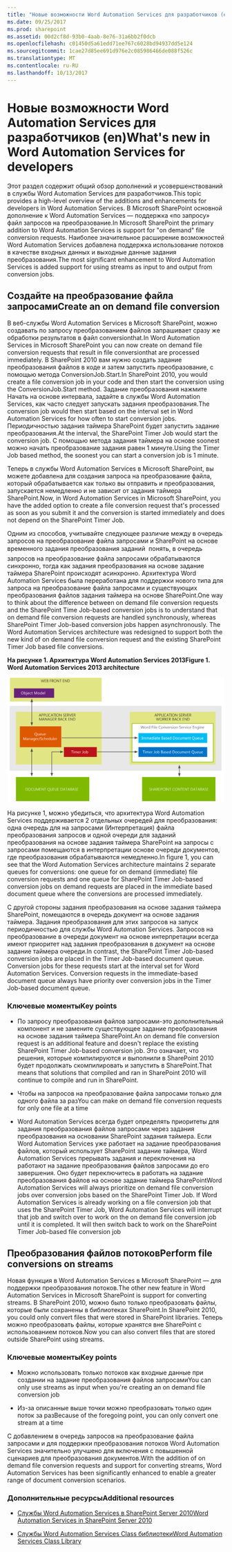 ```yaml
---
title: "Новые возможности Word Automation Services для разработчиков (en)"
ms.date: 09/25/2017
ms.prod: sharepoint
ms.assetid: 00d2cf8d-93b0-4aab-8e76-31a6bb2f0dcb
ms.openlocfilehash: c01450d5a61edd71ee767c6028bd94937dd5e124
ms.sourcegitcommit: 1cae27d85ee691d976e2c085986466de088f526c
ms.translationtype: MT
ms.contentlocale: ru-RU
ms.lasthandoff: 10/13/2017
---
```

# <a name="whats-new-in-word-automation-services-for-developers"></a><span data-ttu-id="68ca9-102">Новые возможности Word Automation Services для разработчиков (en)</span><span class="sxs-lookup"><span data-stu-id="68ca9-102">What's new in Word Automation Services for developers</span></span>
<span data-ttu-id="68ca9-103">Этот раздел содержит общий обзор дополнений и усовершенствований в службы Word Automation Services для разработчиков.</span><span class="sxs-lookup"><span data-stu-id="68ca9-103">This topic provides a high-level overview of the additions and enhancements for developers in Word Automation Services.</span></span> <span data-ttu-id="68ca9-104">В Microsoft SharePoint основной дополнение к Word Automation Services — поддержка «по запросу» файл запросов на преобразование.</span><span class="sxs-lookup"><span data-stu-id="68ca9-104">In Microsoft SharePoint the primary addition to Word Automation Services is support for "on demand" file conversion requests.</span></span> <span data-ttu-id="68ca9-105">Наиболее значительное расширение возможностей Word Automation Services добавлена поддержка использование потоков в качестве входных данных и выходные данные задания преобразования.</span><span class="sxs-lookup"><span data-stu-id="68ca9-105">The most significant enhancement to Word Automation Services is added support for using streams as input to and output from conversion jobs.</span></span>
## <a name="create-an-on-demand-file-conversion"></a><span data-ttu-id="68ca9-106">Создайте на преобразование файла запросами</span><span class="sxs-lookup"><span data-stu-id="68ca9-106">Create an on demand file conversion</span></span>
<span data-ttu-id="68ca9-107"><a name="was15CreateOnDemandConversion"> </a></span><span class="sxs-lookup"><span data-stu-id="68ca9-107"><a name="was15CreateOnDemandConversion"> </a></span></span>

<span data-ttu-id="68ca9-108">В веб-службы Word Automation Services в Microsoft SharePoint, можно создавать по запросу преобразованием файлов запрашивает сразу же обработки результатов в файл conversionthat.</span><span class="sxs-lookup"><span data-stu-id="68ca9-108">In Word Automation Services in Microsoft SharePoint you can now create on demand file conversion requests that result in file conversionthat are processed immediately.</span></span> <span data-ttu-id="68ca9-109">В SharePoint 2010 вам нужно создать задание преобразования файлов в коде и затем запустить преобразование, с помощью метода ConversionJob.Start.</span><span class="sxs-lookup"><span data-stu-id="68ca9-109">In SharePoint 2010, you would create a file conversion job in your code and then start the conversion using the ConversionJob.Start method.</span></span> <span data-ttu-id="68ca9-110">Задание преобразования нажмите Начать на основе интервала, задайте в службы Word Automation Services, как часто следует запускать задания преобразования.</span><span class="sxs-lookup"><span data-stu-id="68ca9-110">The conversion job would then start based on the interval set in Word Automation Services for how often to start conversion jobs.</span></span> <span data-ttu-id="68ca9-111">Периодичностью задания таймера SharePoint будет запустить задание преобразования.</span><span class="sxs-lookup"><span data-stu-id="68ca9-111">At the interval, the SharePoint Timer Job would start the conversion job.</span></span> <span data-ttu-id="68ca9-112">С помощью метода задания таймера на основе soonest можно начать преобразование задания равен 1 минуте.</span><span class="sxs-lookup"><span data-stu-id="68ca9-112">Using the Timer Job based method, the soonest you can start a conversion job is 1 minute.</span></span> 
  
    
    
<span data-ttu-id="68ca9-113">Теперь в службы Word Automation Services в Microsoft SharePoint, вы можете добавлена для создания запроса на преобразование файла, который обрабатывается как только вы отправить и преобразования, запускается немедленно и не зависит от задания таймера SharePoint.</span><span class="sxs-lookup"><span data-stu-id="68ca9-113">Now, in Word Automation Services in Microsoft SharePoint, you have the added option to create a file conversion request that's processed as soon as you submit it and the conversion is started immediately and does not depend on the SharePoint Timer Job.</span></span> 
  
    
    
<span data-ttu-id="68ca9-p103">Одним из способов, учитывайте следующее различие между в очередь запросов на преобразование файла запросами и SharePoint на основе временного задания преобразования заданий  понять, в очередь запросов на преобразование файла запросами обрабатываются синхронно, тогда как задания преобразования на основе задание таймера SharePoint происходят асинхронно. Архитектура Word Automation Services была переработана для поддержки нового типа для запроса на преобразование файла запросами и существующих преобразования файлов задания таймера на основе SharePoint.</span><span class="sxs-lookup"><span data-stu-id="68ca9-p103">One way to think about the difference between on demand file conversion requests and the SharePoint Time Job-based conversion jobs is to understand that on demand file conversion requests are handled synchronously, whereas SharePoint Timer Job-based conversion jobs happen asynchronously. The Word Automation Services architecture was redesigned to support both the new kind of on demand file conversion request and the existing SharePoint Timer Job based file conversions.</span></span>
  
    
    

<span data-ttu-id="68ca9-116">**На рисунке 1. Архитектура Word Automation Services 2013**</span><span class="sxs-lookup"><span data-stu-id="68ca9-116">**Figure 1. Word Automation Services 2013 architecture**</span></span>

  
    
    

  
    
    
![Архитектура Word Automation Services 2013](../images/SPS15CON_WAS_Architecture.png)
  
    
    
<span data-ttu-id="68ca9-118">На рисунке 1, можно убедиться, что архитектура Word Automation Services поддерживается 2 отдельных очередей для преобразования: одна очередь для на запросами (Интерпретация) файла преобразования запросов и одной очереди для заданий преобразования на основе задания таймера SharePoint на запросы с запросами помещаются в интерпретации основе очереди документов, где преобразования обрабатываются немедленно.</span><span class="sxs-lookup"><span data-stu-id="68ca9-118">In figure 1, you can see that the Word Automation Services architecture maintains 2 separate queues for conversions: one queue for on demand (immediate) file conversion requests and one queue for SharePoint Timer Job-based conversion jobs on demand requests are placed in the immediate based document queue where the conversions are processed immediately.</span></span>
  
    
    
<span data-ttu-id="68ca9-p104">С другой стороны задания преобразования на основе задания таймера SharePoint, помещаются в очередь документ на основе задания таймера. Задания преобразования для этих запросов на запуск периодичностью для службы Word Automation Services. Запросов на преобразование в очереди документ на основе интерпретации всегда имеют приоритет над задания преобразования в документ на основе задание таймера очереди.</span><span class="sxs-lookup"><span data-stu-id="68ca9-p104">In contrast, the SharePoint Timer Job-based conversion jobs are placed in the Timer Job-based document queue. Conversion jobs for these requests start at the interval set for Word Automation Services. Conversion requests in the immediate-based document queue always have priority over conversion jobs in the Timer Job-based document queue.</span></span>
  
    
    

### <a name="key-points"></a><span data-ttu-id="68ca9-122">Ключевые моменты</span><span class="sxs-lookup"><span data-stu-id="68ca9-122">Key points</span></span>


- <span data-ttu-id="68ca9-123">По запросу преобразования файлов запросами-это дополнительный компонент и не замените существующее задание преобразования на основе задания таймера SharePoint.</span><span class="sxs-lookup"><span data-stu-id="68ca9-123">An on demand file conversion request is an additional feature and doesn't replace the existing SharePoint Timer Job-based conversion job.</span></span> <span data-ttu-id="68ca9-124">Это означает, что решения, которые компилируются и выполнили в SharePoint 2010 будет продолжать скомпилировать и запустить в SharePoint.</span><span class="sxs-lookup"><span data-stu-id="68ca9-124">That means that solutions that compiled and ran in SharePoint 2010 will continue to compile and run in SharePoint.</span></span>
    
  
- <span data-ttu-id="68ca9-125">Чтобы на запросов на преобразование файла запросами только для одного файла за раз</span><span class="sxs-lookup"><span data-stu-id="68ca9-125">You can make on demand file conversion requests for only one file at a time</span></span>
    
  
- <span data-ttu-id="68ca9-p106">Word Automation Services всегда будет определять приоритеты для задания преобразования файлов запросами через задания преобразования на основании SharePoint задания таймера. Если Word Automation Services уже работает на задание преобразования файлов, который использует SharePoint задание таймера, Word Automation Services прерывать задания и переключения на работают на задание преобразования файлов запросами до его завершения. Оно будет переключитесь в работать на задание преобразования файлов на основе задание таймера SharePoint</span><span class="sxs-lookup"><span data-stu-id="68ca9-p106">Word Automation Services will always prioritize on demand file conversion jobs over conversion jobs based on the SharePoint Timer Job. If Word Automation Services is already working on a file conversion job that uses the SharePoint Timer Job, Word Automation Services will interrupt that job and switch over to work on the on demand file conversion job until it is completed. It will then switch back to work on the SharePoint Timer Job-based file conversion job</span></span>
    
  

## <a name="perform-file-conversions-on-streams"></a><span data-ttu-id="68ca9-129">Преобразования файлов потоков</span><span class="sxs-lookup"><span data-stu-id="68ca9-129">Perform file conversions on streams</span></span>
<span data-ttu-id="68ca9-130"><a name="was15PerformStreamConversion"> </a></span><span class="sxs-lookup"><span data-stu-id="68ca9-130"><a name="was15PerformStreamConversion"> </a></span></span>

<span data-ttu-id="68ca9-131">Новая функция в Word Automation Services в Microsoft SharePoint — для поддержки преобразования потоков.</span><span class="sxs-lookup"><span data-stu-id="68ca9-131">The other new feature in Word Automation Services in Microsoft SharePoint is support for converting streams.</span></span> <span data-ttu-id="68ca9-132">В SharePoint 2010, можно было только преобразовать файлы, которые были сохранены в библиотеках SharePoint.</span><span class="sxs-lookup"><span data-stu-id="68ca9-132">In SharePoint 2010, you could only convert files that were stored in SharePoint libraries.</span></span> <span data-ttu-id="68ca9-133">Теперь можно преобразовать файлы, которые хранятся вне SharePoint с использованием потоков.</span><span class="sxs-lookup"><span data-stu-id="68ca9-133">Now you can also convert files that are stored outside SharePoint using streams.</span></span>
  
    
    

### <a name="key-points"></a><span data-ttu-id="68ca9-134">Ключевые моменты</span><span class="sxs-lookup"><span data-stu-id="68ca9-134">Key points</span></span>


- <span data-ttu-id="68ca9-135">Можно использовать только потоков как входные данные при создании на задание преобразования файлов запросами</span><span class="sxs-lookup"><span data-stu-id="68ca9-135">You can only use streams as input when you're creating an on demand file conversion job</span></span>
    
  
- <span data-ttu-id="68ca9-136">Из-за описанные выше точки можно преобразовать только один поток за раз</span><span class="sxs-lookup"><span data-stu-id="68ca9-136">Because of the foregoing point, you can only convert one stream at a time</span></span>
    
  
<span data-ttu-id="68ca9-137">С добавлением в очередь запросов на преобразование файла запросами и для поддержки преобразования потоков Word Automation Services значительно улучшено для включения с повышенной сценариев для преобразования документов.</span><span class="sxs-lookup"><span data-stu-id="68ca9-137">With the addition of on demand file conversion requests and support for converting streams, Word Automation Services has been significantly enhanced to enable a greater range of document conversion scenarios.</span></span>
  
    
    

### <a name="additional-resources"></a><span data-ttu-id="68ca9-138">Дополнительные ресурсы</span><span class="sxs-lookup"><span data-stu-id="68ca9-138">Additional resources</span></span>
<span data-ttu-id="68ca9-139"><a name="was15AdditionalResources"> </a></span><span class="sxs-lookup"><span data-stu-id="68ca9-139"><a name="was15AdditionalResources"> </a></span></span>


-  [<span data-ttu-id="68ca9-140">Службы Word Automation Services в SharePoint Server 2010</span><span class="sxs-lookup"><span data-stu-id="68ca9-140">Word Automation Services in SharePoint Server 2010</span></span>](http://msdn.microsoft.com/ru-ru/library/ee558278)
    
  
-  [<span data-ttu-id="68ca9-141">Службы Word Automation Services Class библиотеки</span><span class="sxs-lookup"><span data-stu-id="68ca9-141">Word Automation Services Class Library</span></span>](http://msdn.microsoft.com/ru-ru/library/ee559408)
    
  

